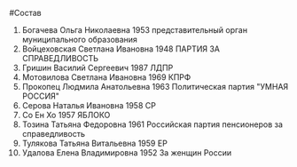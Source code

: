 #Состав
1. Богачева Ольга Николаевна 1953 представительный орган муниципального образования
2. Войцеховская Светлана Ивановна 1948 ПАРТИЯ ЗА СПРАВЕДЛИВОСТЬ
3. Гришин Василий Сергеевич 1987 ЛДПР
4. Мотовилова Светлана Ивановна 1969 КПРФ
5. Прокопец Людмила Анатольевна 1963 Политическая партия \"УМНАЯ РОССИЯ\"
6. Серова Наталья Ивановна 1958 СР
7. Со Ен Хо 1957 ЯБЛОКО
8. Тозина Татьяна Федоровна 1961 Российская партия пенсионеров за справедливость
9. Тулякова Татьяна Витальевна 1959 ЕР
10. Удалова Елена Владимировна 1952 За женщин России
